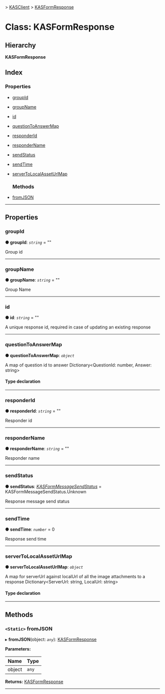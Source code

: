 [](../README.md) > [KASClient](../modules/kasclient.md) > [KASFormResponse](../classes/kasclient.kasformresponse.md)

# Class: KASFormResponse

## Hierarchy

**KASFormResponse**

## Index

### Properties

* [groupId](kasclient.kasformresponse.md#groupid)
* [groupName](kasclient.kasformresponse.md#groupname)
* [id](kasclient.kasformresponse.md#id)
* [questionToAnswerMap](kasclient.kasformresponse.md#questiontoanswermap)
* [responderId](kasclient.kasformresponse.md#responderid)
* [responderName](kasclient.kasformresponse.md#respondername)
* [sendStatus](kasclient.kasformresponse.md#sendstatus)
* [sendTime](kasclient.kasformresponse.md#sendtime)
* [serverToLocalAssetUrlMap](kasclient.kasformresponse.md#servertolocalasseturlmap)
  ### Methods

* [fromJSON](kasclient.kasformresponse.md#fromjson)

---

## Properties

<a id="groupid"></a>

###  groupId

**● groupId**: *`string`* = ""

Group id

___
<a id="groupname"></a>

###  groupName

**● groupName**: *`string`* = ""

Group Name

___
<a id="id"></a>

###  id

**● id**: *`string`* = ""

A unique response id, required in case of updating an existing response

___
<a id="questiontoanswermap"></a>

###  questionToAnswerMap

**● questionToAnswerMap**: *`object`*

A map of question id to answer Dictionary<QuestionId: number, Answer: string>
#### Type declaration

___
<a id="responderid"></a>

###  responderId

**● responderId**: *`string`* = ""

Responder id

___
<a id="respondername"></a>

###  responderName

**● responderName**: *`string`* = ""

Responder name

___
<a id="sendstatus"></a>

###  sendStatus

**● sendStatus**: *[KASFormMessageSendStatus](../enums/kasclient.kasformmessagesendstatus.md)* =  KASFormMessageSendStatus.Unknown

Response message send status

___
<a id="sendtime"></a>

###  sendTime

**● sendTime**: *`number`* = 0

Response send time

___
<a id="servertolocalasseturlmap"></a>

###  serverToLocalAssetUrlMap

**● serverToLocalAssetUrlMap**: *`object`*

A map for serverUrl against localUrl of all the image attachments to a response Dictionary<ServerUrl: string, LocalUrl: string>
#### Type declaration

___

## Methods

<a id="fromjson"></a>

### `<Static>` fromJSON

▸ **fromJSON**(object: *`any`*): [KASFormResponse](kasclient.kasformresponse.md)

**Parameters:**

| Name | Type |
| ------ | ------ |
| object | `any` |

**Returns:** [KASFormResponse](kasclient.kasformresponse.md)

___

